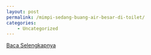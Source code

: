 ```yaml
---
layout: post
permalink: /mimpi-sedang-buang-air-besar-di-toilet/
categories:
    - Uncategorized
---
```


[Baca Selengkapnya](/01)